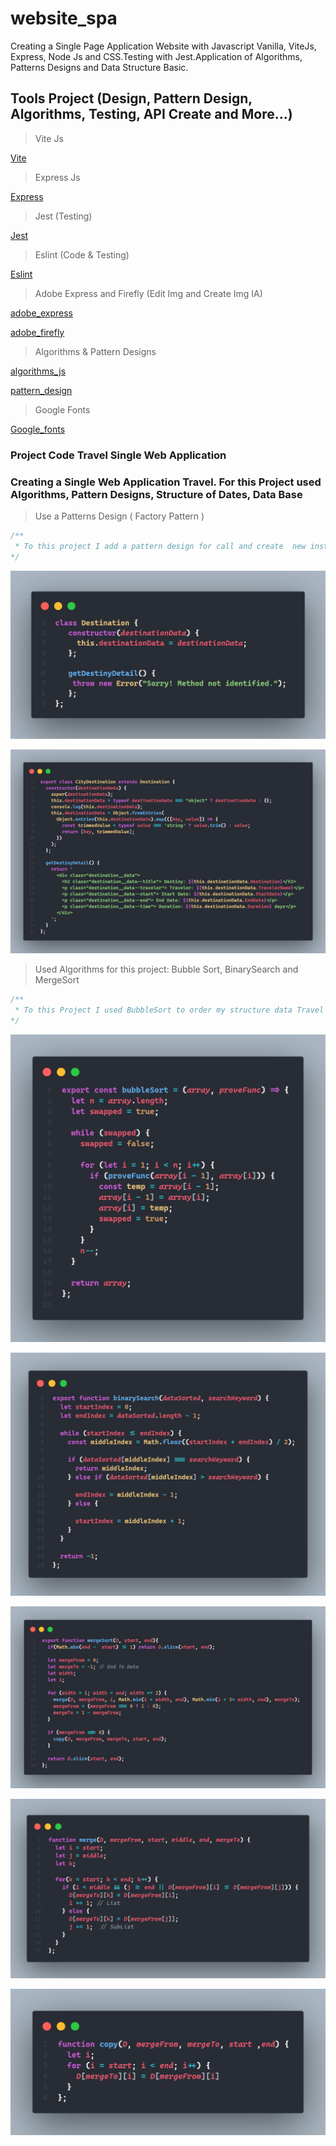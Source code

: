 # website_spa

Creating a Single Page Application Website with Javascript Vanilla, ViteJs, Express, Node Js and CSS.Testing with Jest.Application of Algorithms, Patterns Designs and Data Structure Basic. 

## Tools Project (Design, Pattern Design, Algorithms, Testing, API Create and More...)

> Vite Js

[Vite](https://vitejs.dev/)

> Express Js

[Express](https://expressjs.com/)

> Jest (Testing)

[Jest](https://jestjs.io/)

> Eslint (Code & Testing)

[Eslint](https://eslint.org/docs/latest/use/getting-started)

> Adobe Express and Firefly (Edit Img and Create Img IA)

[adobe_express](https://www.adobe.com/es/express/)

[adobe_firefly](https://firefly.adobe.com/)

> Algorithms & Pattern Designs

[algorithms_js](https://www.30secondsofcode.org/js/algorithm/p/1/)

[pattern_design](https://refactoring.guru/es/design-patterns/catalog)

> Google Fonts

[Google_fonts](https://fonts.google.com/)

### Project Code Travel Single Web Application

### Creating a Single Web Application Travel. For this Project used Algorithms, Pattern Designs, Structure of Dates, Data Base

> Use a Patterns Design ( Factory Pattern )

```javascript
/** 
 * To this project I add a pattern design for call and create  new instances of code (DOM) that call at my Data Base (JSON). All these process used only with one Design Pattern (Factory Pattern)
*/
```

![alt text](image.png)

![alt text](image-1.png)

> Used Algorithms for this project: Bubble Sort, BinarySearch and MergeSort

```javascript
/**
 * To this Project I used BubbleSort to order my structure data Travel and used MergeSort to better to the expereince of user (Big O notation). Besides, I use BinarySearch for search in my Data Base. 
*/
```

![alt text](image-2.png)

![alt text](image-3.png)

![alt text](image-4.png)

![alt text](image-5.png)

![alt text](image-6.png)
